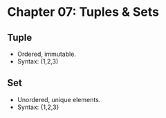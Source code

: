 # Chapter 07: Tuples & Sets

## Tuple
- Ordered, immutable.
- Syntax: (1,2,3)

## Set
- Unordered, unique elements.
- Syntax: {1,2,3}
